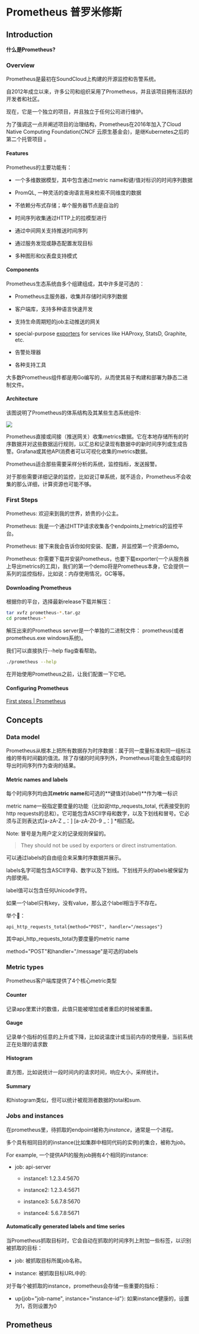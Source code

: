 # Prometheus 普罗米修斯

## Introduction



**什么是Prometheus?**



### Overview

Prometheus是最初在SoundCloud上构建的开源监控和告警系统。

自2012年成立以来，许多公司和组织采用了Prometheus，并且该项目拥有活跃的开发者和社区。

现在，它是一个独立的项目，并且独立于任何公司进行维护。

为了强调这一点并阐述项目的治理结构，Prometheus在2016年加入了Cloud Native Computing Foundation(CNCF 云原生基金会)，是继Kubernetes之后的第二个托管项目 。



#### Features

Prometheus的主要功能有：

- 一个多维数据模型，其中包含通过metric name和键/值对标识的时间序列数据

- PromQL, 一种灵活的查询语言用来检索不同维度的数据

- 不依赖分布式存储；单个服务器节点是自治的

- 时间序列收集通过HTTP上的拉模型进行

- 通过中间网关支持推送时间序列

- 通过服务发现或静态配置发现目标

- 多种图形和仪表盘支持模式



#### Components

Prometheus生态系统由多个组建组成，其中许多是可选的：

- Prometheus主服务器，收集并存储时间序列数据

- 客户端库，支持多种语言快速开发

- 支持生命周期短的job主动推送的网关

- special-purpose [exporters](https://prometheus.io/docs/instrumenting/exporters/) for services like HAProxy, StatsD, Graphite, etc.

- 告警处理器

- 各种支持工具



大多数Prometheus组件都是用Go编写的，从而使其易于构建和部署为静态二进制文件。



#### Architecture

该图说明了Prometheus的体系结构及其某些生态系统组件:

![](https://prometheus.io/assets/architecture.png)



Prometheus直接或间接（推送网关）收集metrics数据。它在本地存储所有的时序数据并对这些数据运行规则，以汇总和记录现有数据中的新时间序列或生成告警。Grafana或其他API消费者可以可视化收集的metrics数据。



Prometheus适合那些需要采样分析的系统，监控指标，发送报警。

对于那些需要详细记录的监控，比如说订单系统，就不适合，Prometheus不会收集的那么详细，计算资源也可能不够。



### First Steps

Prometheus: 欢迎来到我的世界，娇贵的小公主。

Prometheus: 我是一个通过HTTP请求收集各个endpoints上metrics的监控平台。

Prometheus: 接下来我会告诉你如何安装、配置，并监控第一个资源demo。

Prometheus: 你需要下载并安装Prometheus，也要下载exporter(一个从服务器上导出metrics的工具)，我们的第一个demo将是Prometheus本身，它会提供一系列的监控指标，比如说：内存使用情况，GC等等。



#### Downloading Prometheus

根据你的平台，选择最新release下载并解压：

```bash
tar xvfz prometheus-*.tar.gz
cd prometheus-*
```

解压出来的Prometheus server是一个单独的二进制文件： prometheus(或者prometheus.exe windows系统)。

我们可以直接执行--help flag查看帮助。

```bash
./prometheus --help
```

在开始使用Prometheus之前，让我们配置一下它吧。



#### Configuring Prometheus

[First steps | Prometheus](https://prometheus.io/docs/introduction/first_steps/)



## Concepts

### Data model

Prometheus从根本上把所有数据存为时序数据：属于同一度量标准和同一组标注维的带有时间戳的值流。除了存储的时间序列外，Prometheus可能会生成临时的导出时间序列作为查询的结果。



#### Metric names and labels

每个时间序列均由其**metric name**和可选的**键值对(label)**作为唯一标识

metric name一般指定要度量的功能（比如说http_requests_total, 代表接受到的http requests的总和）。它可能包含ASCII字母和数字，以及下划线和冒号。它必须与正则表达式[a-zA-Z _：] [a-zA-Z0-9 _：] *相匹配。



Note: 冒号是为用户定义的记录规则保留的。

> They should not be used by exporters or direct instrumentation.



可以通过labels的自由组合来采集时序数据并展示。

labels名字可能包含ASCII字母、数字以及下划线。下划线开头的labels被保留为内部使用。

label值可以包含任何Unicode字符。

如果一个label只有key，没有value，那么这个label相当于不存在。



举个🌰：

```shell
api_http_requests_total{method="POST", handler="/messages"}
```

其中api_http_requests_total为要度量的metric name

method="POST"和handler="/message"是可选的labels



### Metric types

Prometheus客户端库提供了4个核心metric类型

#### Counter

记录app里累计的数值，此值只能被增加或者重启的时候被重置。

#### Gauge

记录单个指标的任意的上升或下降，比如说温度计或当前内存的使用量，当前系统正在处理的请求数

#### Histogram

直方图，比如说统计一段时间内的请求时间，响应大小，采样统计。

#### Summary

和histogram类似，但可以统计被观测者数据的total和sum.

### Jobs and instances

在prometheus里，待抓取的endpoint被称为*instance*，通常是一个进程。

多个具有相同目的的instance(比如集群中相同代码的实例)的集合，被称为*job*。



For example, 一个提供API的服务job拥有4个相同的instance:

- job: api-server
  
  - instance1: 1.2.3.4:5670
  
  - instance2: 1.2.3.4:5671
  
  - instance3: 5.6.7.8:5670
  
  - instance4: 5.6.7.8:5671



#### Automatically generated labels and time series

当Prometheus抓取目标时，它会自动在抓取的时间序列上附加一些标签，以识别被抓取的目标：

- job: 被抓取目标所属job名称。

- instance: 被抓取目标URL中的<host>:<port>



对于每个被抓取的instance，prometheus会存储一些重要的指标：

- up{job="job-name", instance="instance-id"}: 如果instance健康的，设置为1，否则设置为0





## Prometheus


